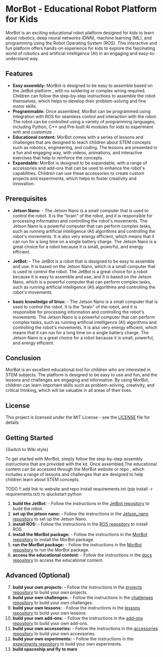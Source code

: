 # MorBot - Educational Robot Platform for Kids

MorBot is an exciting educational robot platform designed for kids to learn about robotics, deep neural networks (DNN), machine learning (ML), and programming using the Robot Operating System (ROS). This interactive and fun platform offers hands-on experience for kids to explore the fascinating world of robotics and artificial intelligence (AI) in an engaging and easy-to-understand way.

## Features

- **Easy assembly:** MorBot is designed to be easy to assemble based on the JetBot platform , with no soldering or complex wiring required. Children can follow the step-by-step instructions to assemble the robot themselves, which helps to develop their problem-solving and fine motor skills.
- **Programmable:** Once assembled, MorBot can be programmed using Integration with ROS for seamless control and interaction with the robot. The robot can be controlled using a variety of programming languages, including Python, C++ and Pre-built AI modules for kids to experiment with and customize .
- **Educational content:** MorBot comes with a series of lessons and challenges that are designed to teach children about STEM concepts such as robotics, engineering, and coding. The lessons are presented in a fun and engaging way, with videos, animations, and interactive exercises that help to reinforce the concepts.
- **Expandable:** MorBot is designed to be expandable, with a range of accessories and add-ons that can be used to enhance the robot's capabilities. Children can use these accessories to create custom projects and experiments, which helps to foster creativity and innovation.

## Prerequisites

- **Jetson Nano:** - The Jetson Nano is a small computer that is used to control the robot. It is the "brain" of the robot, and it is responsible for processing information and controlling the robot's movements. The Jetson Nano is a powerful computer that can perform complex tasks, such as running artificial intelligence (AI) algorithms and controlling the robot's movements. It is also very energy efficient, which means that it can run for a long time on a single battery charge. The Jetson Nano is a great choice for a robot because it is small, powerful, and energy efficient.

- **JetBot:** - The JetBot is a robot that is designed to be easy to assemble and use. It is based on the Jetson Nano, which is a small computer that is used to control the robot. The JetBot is a great choice for a robot because it is easy to assemble and use, and it is based on the Jetson Nano, which is a powerful computer that can perform complex tasks, such as running artificial intelligence (AI) algorithms and controlling the robot's movements.

- **basic knowledge of linux:** - The Jetson Nano is a small computer that is used to control the robot. It is the "brain" of the robot, and it is responsible for processing information and controlling the robot's movements. The Jetson Nano is a powerful computer that can perform complex tasks, such as running artificial intelligence (AI) algorithms and controlling the robot's movements. It is also very energy efficient, which means that it can run for a long time on a single battery charge. The Jetson Nano is a great choice for a robot because it is small, powerful, and energy efficient.

## Conclusion

MorBot is an excellent educational tool for children who are interested in STEM subjects. The platform is designed to be easy to use and fun, and the lessons and challenges are engaging and informative. By using MorBot, children can learn important skills such as problem-solving, creativity, and critical thinking, which will be valuable in all areas of their lives.

## License

This project is licensed under the MIT License - see the [LICENSE](LICENSE) file for details


## Getting Started 

{Switch to Wiki style}

To get started with MorBot, simply follow the step-by-step assembly instructions that are provided with the kit. Once assembled,The educational content can be accessed through the MorBot website or repo , which includes a range of lessons and challenges that are designed to help children learn about STEM concepts.

TODO !!
add link to website and repo 
install requirements.txt (pip install -r requirements.txt)
ro qiuckstart python 

1. **build the JetBot:** - Follow the instructions in the [JetBot repository](https://github.com/arieldo/MorBot/tree/main/JetBot) to build the robot.
2. **set up the jetson nano:** - Follow the instructions in the [Jetson_nano repository](https://github.com/arieldo/MorBot/tree/main/Jetson_nano) to set up the Jetson Nano.
3. **install ROS:** - Follow the instructions in the [ROS repository](https://github.com/arieldo/MorBot/tree/main/ROS) to install ROS. 
4. **install the MorBot package:** - Follow the instructions in the [MorBot repository](https://github.com/arieldo/MorBot) to install the MorBot package.
5. **run the MorBot package:** - Follow the instructions in the [MorBot repository](https://github.com/arieldo/MorBot) to run the MorBot package.
6. **access the educational content:** - Follow the instructions in the [docs repository](https://github.com/arieldo/MorBot/tree/main/docs) to access the educational content.

## Advanced (Optional) 

7. **build your own projects:** - Follow the instructions in the [projects repository]() to build your own projects.
8. **build your own challenges:** - Follow the instructions in the [challenges repository]() to build your own challenges.
9. **build your own lessons:** - Follow the instructions in the [lessons repository]() to build your own lessons.
10. **build your own add-ons:** - Follow the instructions in the [add-ons repository]() to build your own add-ons.
11. **build your own accessories:** - Follow the instructions in the [accessories repository]() to build your own accessories.
12. **build your own experiments:** - Follow the instructions in the [experiments repository]() to build your own experiments.
13. **build spaceship and fly to mars** 
